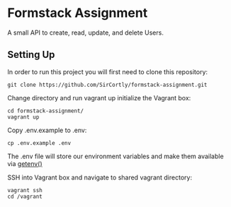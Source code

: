 # Formstack Assignment
A small API to create, read, update, and delete Users.

## Setting Up
In order to run this project you will first need to clone this repository:
```
git clone https://github.com/SirCortly/formstack-assignment.git
```

Change directory and run vagrant up initialize the Vagrant box:
```
cd formstack-assignment/
vagrant up
```

Copy .env.example to .env: 
```
cp .env.example .env
```
The .env file will store our environment variables and make them available via [getenv()](https://github.com/vlucas/phpdotenv)

SSH into Vagrant box and navigate to shared vagrant directory:
```
vagrant ssh
cd /vagrant
```


